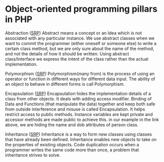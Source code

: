 # Object-oriented programming pillars in PHP

Abstraction (<a href='abstraction.php'>SRP</a>)
    Abstract means a concept or an Idea which is not associated with any particular instance. We use abstract classes when we want to commit the programmer (either oneself or someone else) to write a certain class method, but we are only sure about the name of the method, and not the details of how it should be written. Using abstract class/Interface we express the intent of the class rather than the actual implementation.

Polymorphism (<a href='polymorphism.php'>SRP</a>)
    Polymorphism(many from) is the process of using an operator or function in different ways for different data input. The ability of an object to behave in different forms is call Polymorphism.

Encapsulation (<a href='encapsulation.php'>SRP</a>)
    Encapsulation hides the implementation details of a class from other objects. It deals with adding access modifier. Binding of Data and Functions (that manipulate the data) together and keep both safe from outside interference and misuse is called Encapsulation. It helps restrict access to public methods. Instance variables are kept private and accessor methods are made public to achieve this.
    in our example in the link above, we are hiding the name and dob attributes of person class.

Inheritance (<a href='inheritance.php'>SRP</a>)
    Inheritance is a way to form new classes using classes that have already been defined. Inheritance enables new objects to take on the properties of existing objects. Code duplication occurs when a programmer writes the same code more than once, a problem that inheritance strives to solve.